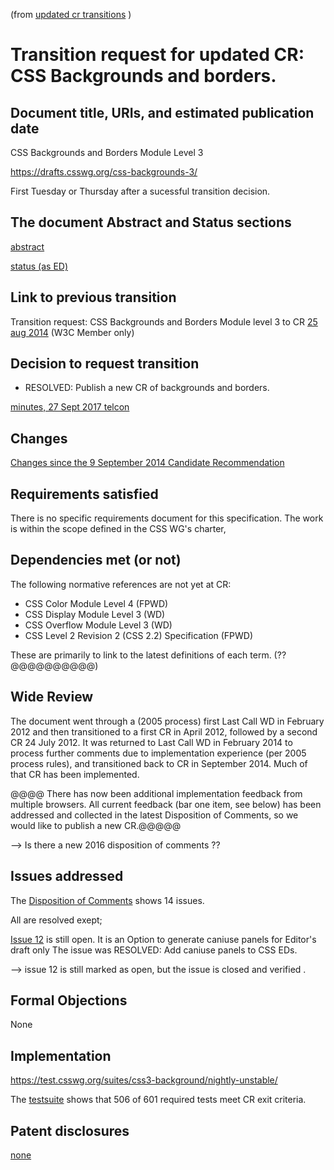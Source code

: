 (from [updated cr transitions](https://www.w3.org/Guide/transitions?profile=CR&cr=substantive) )

# Transition request for updated CR: CSS Backgrounds and borders. 

## Document title, URIs, and estimated publication date

CSS Backgrounds and Borders Module Level 3

https://drafts.csswg.org/css-backgrounds-3/

First Tuesday or Thursday after a sucessful transition decision.

## The document Abstract and Status sections

[abstract](https://drafts.csswg.org/css-backgrounds-3/#abstract)

[status (as ED)](https://drafts.csswg.org/css-backgrounds-3/#status)

## Link to previous transition 

Transition request: CSS Backgrounds and Borders Module level 3 to CR
[25 aug 2014](https://lists.w3.org/Archives/Member/chairs/2014JulSep/0095.html) (W3C Member only)

## Decision to request transition

  - RESOLVED: Publish a new CR of backgrounds and borders.

[minutes, 27 Sept 2017 telcon](https://lists.w3.org/Archives/Public/www-style/2017Sep/0054.html)

## Changes

[Changes since the 9 September 2014 Candidate Recommendation](https://drafts.csswg.org/css-backgrounds-3/#changes)

## Requirements satisfied

There is no specific requirements document for this specification. The work 
is within the scope defined in the CSS WG's charter,

## Dependencies met (or not)

The following normative references are not yet at CR:

* CSS Color Module Level 4     (FPWD)
* CSS Display Module Level 3   (WD)
* CSS Overflow Module Level 3   (WD)
* CSS Level 2 Revision 2 (CSS 2.2) Specification  (FPWD)

These are primarily to link to the latest definitions of each term.  (??@@@@@@@@@@)

## Wide Review

The document went through a (2005 process) first Last Call WD in  February 2012 and then transitioned 
to a first CR in April 2012, followed by a second CR 24 July 2012.
It was returned to Last Call WD in February 2014 to process further comments due to implementation experience
(per 2005 process rules), and transitioned back to CR in September 2014. Much of that CR has been implemented.



@@@@ There has now been additional implementation feedback 
from multiple browsers. All current feedback (bar one item, see below) has 
been addressed and collected in the latest Disposition 
of Comments, so we would like to publish a new CR.@@@@@

--> Is there a new 2016 disposition of comments ??

## Issues addressed

The [Disposition of Comments](https://drafts.csswg.org/css-backgrounds-3/issues-cr-2014) shows 14 issues.

All are resolved exept; 

[Issue 12](https://github.com/w3c/csswg-drafts/issues/1219) is still open. It is an Option to generate caniuse panels for Editor's draft only 
The issue was RESOLVED: Add caniuse panels to CSS EDs.

--> issue 12 is still marked as open, but the issue is closed and verified .

## Formal Objections

None

## Implementation

https://test.csswg.org/suites/css3-background/nightly-unstable/

The [testsuite](https://test.csswg.org/harness/results/css3-background_dev/grouped/) shows that
506 of 601 required tests meet CR exit criteria.


## Patent disclosures

[none](https://www.w3.org/2004/01/pp-impl/32061/status)

